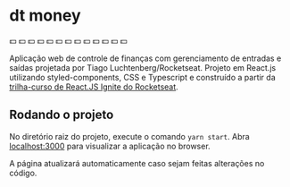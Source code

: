 # dt money

:dollar: :dollar: :dollar: :dollar: :dollar: :dollar: :dollar: :dollar: :dollar: :dollar: :dollar: :dollar: :dollar: 

Aplicação web de controle de finanças com gerenciamento de entradas e saídas projetada por Tiago Luchtenberg/Rocketseat. Projeto em React.js utilizando styled-components, CSS e Typescript e construído a partir da [trilha-curso de React.JS Ignite do Rocketseat](https://www.rocketseat.com.br/ignite).

## Rodando o projeto

No diretório raiz do projeto, execute o comando `yarn start`. Abra [localhost:3000](http://localhost:3000) para visualizar a aplicação no browser. 

A página atualizará automaticamente caso sejam feitas alterações no código.
